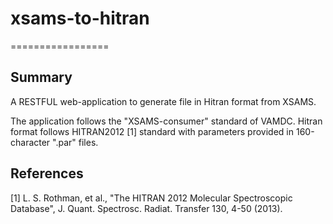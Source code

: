 # xsams-to-hitran
=================

Summary
-------
A RESTFUL web-application to generate file in Hitran format from XSAMS.

The application follows the "XSAMS-consumer" standard of VAMDC.
Hitran format follows HITRAN2012 [1] standard with parameters provided in 160-character ".par" files.


References
-------
[1] L. S. Rothman, et al., "The HITRAN 2012 Molecular Spectroscopic Database", J. Quant. Spectrosc. Radiat. Transfer 130, 4-50 (2013).
